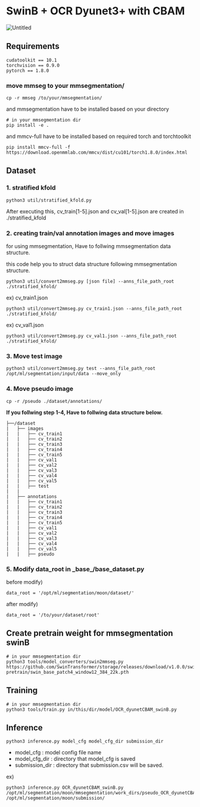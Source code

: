 # SwinB + OCR Dyunet3+ with CBAM

![Untitled](https://s3.us-west-2.amazonaws.com/secure.notion-static.com/8980b2c6-ea12-470f-a072-5d0c477c29d7/Untitled.png?X-Amz-Algorithm=AWS4-HMAC-SHA256&X-Amz-Credential=AKIAT73L2G45O3KS52Y5%2F20211105%2Fus-west-2%2Fs3%2Faws4_request&X-Amz-Date=20211105T084624Z&X-Amz-Expires=86400&X-Amz-Signature=8f4b2ebf4542508a4ab2ce4ba115db5173dfa58f6ed2b2f9934d0a04cb438866&X-Amz-SignedHeaders=host&response-content-disposition=filename%20%3D%22Untitled.png%22)

## Requirements
```
cudatoolkit == 10.1
torchvision == 0.9.0
pytorch == 1.8.0
```

### move mmseg to your mmsegmentation/
    cp -r mmseg /to/your/mmsegmentation/


and mmsegmentation have to be installed based on your directory

    # in your mmsegmentation dir
    pip install -e .


and mmcv-full have to be installed based on required torch and torchtoolkit

    pip install mmcv-full -f https://download.openmmlab.com/mmcv/dist/cu101/torch1.8.0/index.html
    

## Dataset

### 1. stratified kfold

    python3 util/stratified_kfold.py

After executing this, cv_train[1-5].json and cv_val[1-5].json are created in ./stratified_kfold

### 2. creating train/val annotation images and move images

for using mmsegmentation, Have to follwing mmsegmentation data structure.

this code help you to struct data structure following mmsegmentation structure.

    python3 util/convert2mmseg.py [json file] --anns_file_path_root ./stratified_kfold/

ex) cv_train1.json

    python3 util/convert2mmseg.py cv_train1.json --anns_file_path_root ./stratified_kfold/

ex) cv_val1.json

    python3 util/convert2mmseg.py cv_val1.json --anns_file_path_root ./stratified_kfold/


### 3. Move test image
    python3 util/convert2mmseg.py test --anns_file_path_root /opt/ml/segmentation/input/data --move_only

### 4. Move pseudo image
    cp -r /pseudo ./dataset/annotations/


**If you follwing step 1-4, Have to follwing data structure below.**

```
├──/dataset
|   ├── images
|   |   ├── cv_train1
|   |   ├── cv_train2
|   |   ├── cv_train3
|   |   ├── cv_train4
|   |   ├── cv_train5
|   |   ├── cv_val1
|   |   ├── cv_val2
|   |   ├── cv_val3
|   |   ├── cv_val4
|   |   ├── cv_val5
|   |   ├── test
|   |
|   ├── annotations
|   |   ├── cv_train1
|   |   ├── cv_train2
|   |   ├── cv_train3
|   |   ├── cv_train4
|   |   ├── cv_train5
|   |   ├── cv_val1
|   |   ├── cv_val2
|   |   ├── cv_val3
|   |   ├── cv_val4
|   |   ├── cv_val5
|   |   ├── pseudo
```

### 5. Modify data_root in \_base\_\/base_dataset.py

before modify)

    data_root = '/opt/ml/segmentation/moon/dataset/'

after modify)

    data_root = '/to/your/dataset/root'


## Create pretrain weight for mmsegmentation swinB
    # in your mmsegmentation dir
    python3 tools/model_converters/swin2mmseg.py https://github.com/SwinTransformer/storage/releases/download/v1.0.0/swin_base_patch4_window12_384_22k.pth pretrain/swin_base_patch4_window12_384_22k.pth

## Training
    # in your mmsegmentation dir
    python3 tools/train.py in/this/dir/model/OCR_dyunetCBAM_swinB.py

## Inference

    python3 inference.py model_cfg model_cfg_dir submission_dir

- model_cfg : model config file name
- model_cfg_dir : directory that model_cfg is saved
- submission_dir : directory that submission.csv will be saved.

ex)

    python3 inference.py OCR_dyunetCBAM_swinB.py /opt/ml/segmentation/moon/mmsegmentation/work_dirs/pseudo_OCR_dyunetCBAM_swinB_cv3 /opt/ml/segmentation/moon/submission/






